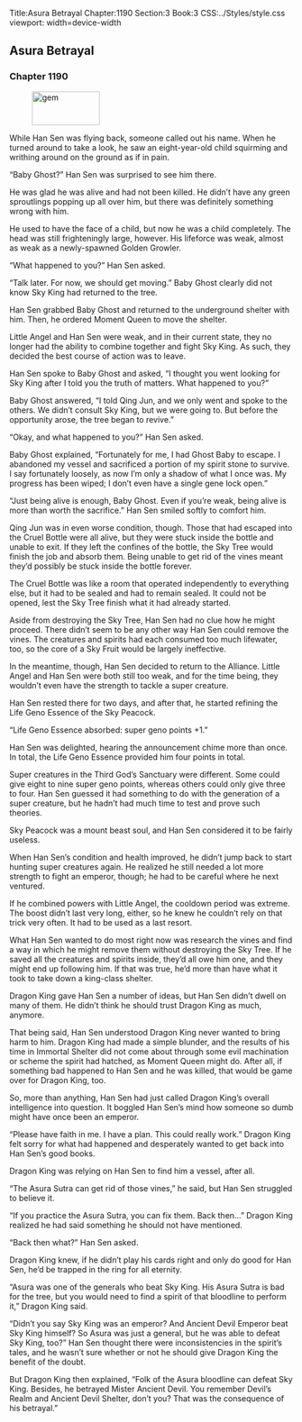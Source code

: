 Title:Asura Betrayal 
Chapter:1190 
Section:3 
Book:3 
CSS:../Styles/style.css 
viewport: width=device-width
  
## Asura Betrayal
### Chapter 1190
  
<figure>
	<img src="../Images/gem.gif" alt="gem" id="gem" width="120" height="60" />
</figure>
  

  
While Han Sen was flying back, someone called out his name. When he turned around to take a look, he saw an eight-year-old child squirming and writhing around on the ground as if in pain.

“Baby Ghost?” Han Sen was surprised to see him there.

He was glad he was alive and had not been killed. He didn’t have any green sproutlings popping up all over him, but there was definitely something wrong with him.

He used to have the face of a child, but now he was a child completely. The head was still frighteningly large, however. His lifeforce was weak, almost as weak as a newly-spawned Golden Growler.

“What happened to you?” Han Sen asked.

“Talk later. For now, we should get moving.” Baby Ghost clearly did not know Sky King had returned to the tree.

Han Sen grabbed Baby Ghost and returned to the underground shelter with him. Then, he ordered Moment Queen to move the shelter.

Little Angel and Han Sen were weak, and in their current state, they no longer had the ability to combine together and fight Sky King. As such, they decided the best course of action was to leave.

Han Sen spoke to Baby Ghost and asked, “I thought you went looking for Sky King after I told you the truth of matters. What happened to you?”

Baby Ghost answered, “I told Qing Jun, and we only went and spoke to the others. We didn’t consult Sky King, but we were going to. But before the opportunity arose, the tree began to revive.”

“Okay, and what happened to you?” Han Sen asked.

Baby Ghost explained, “Fortunately for me, I had Ghost Baby to escape. I abandoned my vessel and sacrificed a portion of my spirit stone to survive. I say fortunately loosely, as now I’m only a shadow of what I once was. My progress has been wiped; I don’t even have a single gene lock open.”

“Just being alive is enough, Baby Ghost. Even if you’re weak, being alive is more than worth the sacrifice.” Han Sen smiled softly to comfort him.

Qing Jun was in even worse condition, though. Those that had escaped into the Cruel Bottle were all alive, but they were stuck inside the bottle and unable to exit. If they left the confines of the bottle, the Sky Tree would finish the job and absorb them. Being unable to get rid of the vines meant they’d possibly be stuck inside the bottle forever.

The Cruel Bottle was like a room that operated independently to everything else, but it had to be sealed and had to remain sealed. It could not be opened, lest the Sky Tree finish what it had already started.

Aside from destroying the Sky Tree, Han Sen had no clue how he might proceed. There didn’t seem to be any other way Han Sen could remove the vines. The creatures and spirits had each consumed too much lifewater, too, so the core of a Sky Fruit would be largely ineffective.

In the meantime, though, Han Sen decided to return to the Alliance. Little Angel and Han Sen were both still too weak, and for the time being, they wouldn’t even have the strength to tackle a super creature.

Han Sen rested there for two days, and after that, he started refining the Life Geno Essence of the Sky Peacock.

“Life Geno Essence absorbed: super geno points +1.”

Han Sen was delighted, hearing the announcement chime more than once. In total, the Life Geno Essence provided him four points in total.

Super creatures in the Third God’s Sanctuary were different. Some could give eight to nine super geno points, whereas others could only give three to four. Han Sen guessed it had something to do with the generation of a super creature, but he hadn’t had much time to test and prove such theories.

Sky Peacock was a mount beast soul, and Han Sen considered it to be fairly useless.

When Han Sen’s condition and health improved, he didn’t jump back to start hunting super creatures again. He realized he still needed a lot more strength to fight an emperor, though; he had to be careful where he next ventured.

If he combined powers with Little Angel, the cooldown period was extreme. The boost didn’t last very long, either, so he knew he couldn’t rely on that trick very often. It had to be used as a last resort.

What Han Sen wanted to do most right now was research the vines and find a way in which he might remove them without destroying the Sky Tree. If he saved all the creatures and spirits inside, they’d all owe him one, and they might end up following him. If that was true, he’d more than have what it took to take down a king-class shelter.

Dragon King gave Han Sen a number of ideas, but Han Sen didn’t dwell on many of them. He didn’t think he should trust Dragon King as much, anymore.

That being said, Han Sen understood Dragon King never wanted to bring harm to him. Dragon King had made a simple blunder, and the results of his time in Immortal Shelter did not come about through some evil machination or scheme the spirit had hatched, as Moment Queen might do. After all, if something bad happened to Han Sen and he was killed, that would be game over for Dragon King, too.

So, more than anything, Han Sen had just called Dragon King’s overall intelligence into question. It boggled Han Sen’s mind how someone so dumb might have once been an emperor.

“Please have faith in me. I have a plan. This could really work.” Dragon King felt sorry for what had happened and desperately wanted to get back into Han Sen’s good books.

Dragon King was relying on Han Sen to find him a vessel, after all.

“The Asura Sutra can get rid of those vines,” he said, but Han Sen struggled to believe it.

“If you practice the Asura Sutra, you can fix them. Back then…” Dragon King realized he had said something he should not have mentioned.

“Back then what?” Han Sen asked.

Dragon King knew, if he didn’t play his cards right and only do good for Han Sen, he’d be trapped in the ring for all eternity.

“Asura was one of the generals who beat Sky King. His Asura Sutra is bad for the tree, but you would need to find a spirit of that bloodline to perform it,” Dragon King said.

“Didn’t you say Sky King was an emperor? And Ancient Devil Emperor beat Sky King himself? So Asura was just a general, but he was able to defeat Sky King, too?” Han Sen thought there were inconsistencies in the spirit’s tales, and he wasn’t sure whether or not he should give Dragon King the benefit of the doubt.

But Dragon King then explained, “Folk of the Asura bloodline can defeat Sky King. Besides, he betrayed Mister Ancient Devil. You remember Devil’s Realm and Ancient Devil Shelter, don’t you? That was the consequence of his betrayal.”